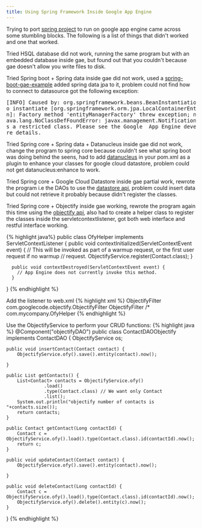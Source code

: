 ```yaml
---
title: Using Spring Framework Inside Google App Engine
---
```



Trying to port [spring project](https://github.com/xiemingzhi/springwebapp) to run on google app engine came across some stumbling blocks. The following is a list of things that didn't worked and one that worked.

Tried HSQL database did not work, running the same program but with an embedded database inside gae, but found out that you couldn't because gae doesn't allow you write files to disk.

Tried Spring boot + Spring data inside gae did not work, used a [spring-boot-gae-example](https://github.com/making/spring-boot-gae-blank) added spring data jpa to it, problem could not find how to connect to datasource
got the following exception:
<pre>
[INFO] Caused by: org.springframework.beans.BeanInstantiationException: Failed t
o instantiate [org.springframework.orm.jpa.LocalContainerEntityManagerFactoryBea
n]: Factory method 'entityManagerFactory' threw exception; nested exception is j
ava.lang.NoClassDefFoundError: javax.management.NotificationBroadcasterSupport i
s a restricted class. Please see the Google  App Engine developer's guide for mo
re details.
</pre>

Tried Spring core + Spring data + Datanucleus inside gae did not work, change the program to spring core because couldn't see what spring boot was doing behind the seens, had to add [datanucleus](www.datanucleus.org/products/accessplatform_4_0/getting_started.html) in your pom.xml as a plugin to enhance your classes for google cloud datastore, problem could not get datanucleus:enhance to work.

Tried Spring core + Google Cloud Datastore inside gae partial work, rewrote the program i.e the DAOs to use the [datastore api](https://cloud.google.com/appengine/docs/java/datastore/), problem could insert data but could not retrieve it probably because didn't register the classes.

Tried Spring core + Objectify inside gae working, rewrote the program again this time using the [objectify api](https://objectify-appengine.googlecode.com/git-history/2.2.1/javadoc/index.html), also had to create a helper class to register the classes inside the servletcontextlistener, got both web interface and restful interface working.

{% highlight java%}
public class OfyHelper implements ServletContextListener {
	  public void contextInitialized(ServletContextEvent event) {
	    // This will be invoked as part of a warmup request, or the first user request if no warmup
	    // request.
	    ObjectifyService.register(Contact.class);
	  }

	  public void contextDestroyed(ServletContextEvent event) {
	    // App Engine does not currently invoke this method.
	  }
}
{% endhighlight %}

Add the listener to web.xml
{% highlight xml %}
<filter>
  <filter-name>ObjectifyFilter</filter-name>
  <filter-class>com.googlecode.objectify.ObjectifyFilter</filter-class>
</filter>
<filter-mapping>
  <filter-name>ObjectifyFilter</filter-name>
  <url-pattern>/*</url-pattern>
</filter-mapping>
<listener>
  <listener-class>com.mycompany.OfyHelper</listener-class>
</listener>
{% endhighlight %}

Use the ObjectifyService to perform your CRUD functions:
{% highlight java %}
@Component("objectifyDAO")
public class ContactDAOObjectify implements ContactDAO {
	ObjectifyService os;
	
	public void insertContact(Contact contact) {
		ObjectifyService.ofy().save().entity(contact).now();

	}

	public List getContacts() {
		List<Contact> contacts = ObjectifyService.ofy()
		          .load()
		          .type(Contact.class) // We want only Contact
		          .list();
		System.out.println("objectify number of contacts is "+contacts.size());
		return contacts;
	}

	public Contact getContact(Long contactId) {
		Contact c = ObjectifyService.ofy().load().type(Contact.class).id(contactId).now();
		return c;
	}

	public void updateContact(Contact contact) {
		ObjectifyService.ofy().save().entity(contact).now();

	}

	public void deleteContact(Long contactId) {
		Contact c = ObjectifyService.ofy().load().type(Contact.class).id(contactId).now();
		ObjectifyService.ofy().delete().entity(c).now();
	}
}
{% endhighlight %}